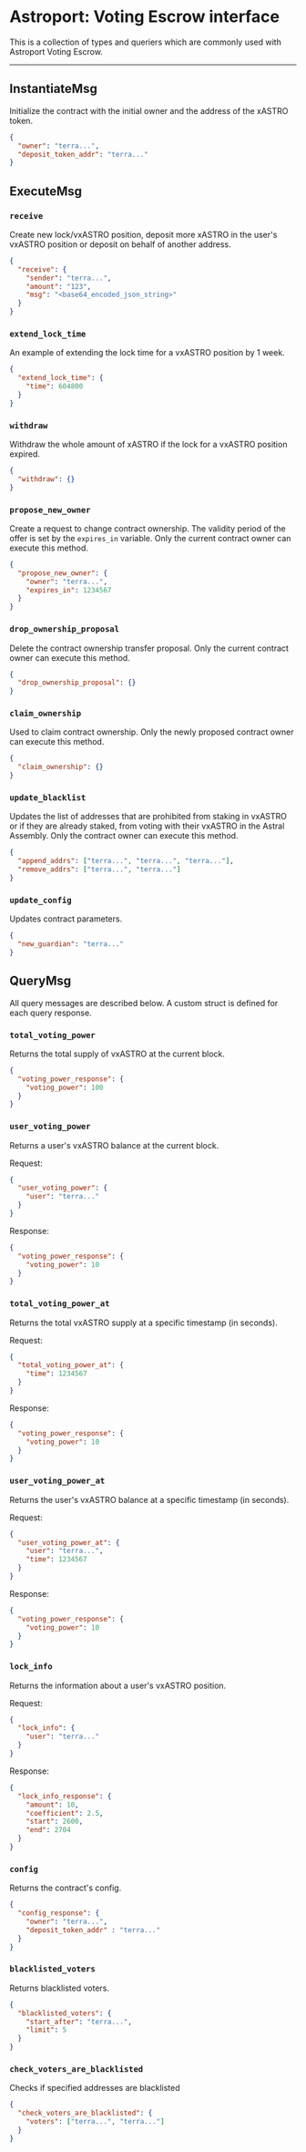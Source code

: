 # Astroport: Voting Escrow interface

This is a collection of types and queriers which are commonly used with Astroport Voting Escrow.

---

## InstantiateMsg

Initialize the contract with the initial owner and the address of the xASTRO token.

```json
{
  "owner": "terra...",
  "deposit_token_addr": "terra..."
}
```

## ExecuteMsg

### `receive`

Create new lock/vxASTRO position, deposit more xASTRO in the user's vxASTRO position or deposit on behalf of another address.

```json
{
  "receive": {
    "sender": "terra...",
    "amount": "123",
    "msg": "<base64_encoded_json_string>"
  }
}
```

### `extend_lock_time`

An example of extending the lock time for a vxASTRO position by 1 week.

```json
{
  "extend_lock_time": {
    "time": 604800
  }
}
```

### `withdraw`

Withdraw the whole amount of xASTRO if the lock for a vxASTRO position expired.

```json
{
  "withdraw": {}
}
```

### `propose_new_owner`

Create a request to change contract ownership. The validity period of the offer is set by the `expires_in` variable.
Only the current contract owner can execute this method.

```json
{
  "propose_new_owner": {
    "owner": "terra...",
    "expires_in": 1234567
  }
}
```

### `drop_ownership_proposal`

Delete the contract ownership transfer proposal. Only the current contract owner can execute this method.

```json
{
  "drop_ownership_proposal": {}
}
```

### `claim_ownership`

Used to claim contract ownership. Only the newly proposed contract owner can execute this method.

```json
{
  "claim_ownership": {}
}
```

### `update_blacklist`

Updates the list of addresses that are prohibited from staking in vxASTRO or if they are already staked, from voting with their vxASTRO in the Astral Assembly. Only the contract owner can execute this method.

```json
{
  "append_addrs": ["terra...", "terra...", "terra..."],
  "remove_addrs": ["terra...", "terra..."]
}
```

### `update_config`

Updates contract parameters.

```json
{
  "new_guardian": "terra..."
}
```

## QueryMsg

All query messages are described below. A custom struct is defined for each query response.

### `total_voting_power`

Returns the total supply of vxASTRO at the current block.

```json
{
  "voting_power_response": {
    "voting_power": 100
  }
}
```

### `user_voting_power`

Returns a user's vxASTRO balance at the current block.

Request:

```json
{
  "user_voting_power": {
    "user": "terra..."
  }
}
```

Response:

```json
{
  "voting_power_response": {
    "voting_power": 10
  }
}
```

### `total_voting_power_at`

Returns the total vxASTRO supply at a specific timestamp (in seconds).

Request:

```json
{
  "total_voting_power_at": {
    "time": 1234567
  }
}
```

Response:

```json
{
  "voting_power_response": {
    "voting_power": 10
  }
}
```

### `user_voting_power_at`

Returns the user's vxASTRO balance at a specific timestamp (in seconds).

Request:

```json
{
  "user_voting_power_at": {
    "user": "terra...",
    "time": 1234567
  }
}
```

Response:

```json
{
  "voting_power_response": {
    "voting_power": 10
  }
}
```

### `lock_info`

Returns the information about a user's vxASTRO position.

Request:

```json
{
  "lock_info": {
    "user": "terra..."
  }
}
```

Response:

```json
{
  "lock_info_response": {
    "amount": 10,
    "coefficient": 2.5,
    "start": 2600,
    "end": 2704
  }
}
```

### `config`

Returns the contract's config.

```json
{
  "config_response": {
    "owner": "terra...",
    "deposit_token_addr" : "terra..."
  }
}
```

### `blacklisted_voters`

Returns blacklisted voters.

```json
{
  "blacklisted_voters": {
    "start_after": "terra...",
    "limit": 5
  }
}
```

### `check_voters_are_blacklisted`

Checks if specified addresses are blacklisted

```json
{
  "check_voters_are_blacklisted": {
    "voters": ["terra...", "terra..."]
  }
}
```